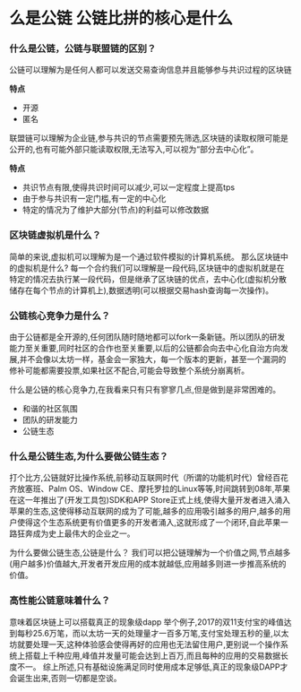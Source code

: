 # 么是公链 公链比拼的核心是什么

### 什么是公链，公链与联盟链的区别？
公链可以理解为是任何人都可以发送交易查询信息并且能够参与共识过程的区块链

**特点**

* 开源
* 匿名

联盟链可以理解为企业链,参与共识的节点需要预先筛选,区块链的读取权限可能是公开的,也有可能外部只能读取权限,无法写入,可以视为“部分去中心化”。

**特点**
* 共识节点有限,使得共识时间可以减少,可以一定程度上提高tps
* 由于参与共识有一定门槛,有一定的中心化
* 特定的情况为了维护大部分(节点)的利益可以修改数据

### 区块链虚拟机是什么？
简单的来说,虚拟机可以理解为是一个通过软件模拟的计算机系统。
那么区块链中的虚拟机是什么?
每一个合约我们可以理解是一段代码,区块链中的虚拟机就是在特定的情况去执行某一段代码，但是继承了区块链的优点，去中心化(虚拟机分散储存在每个节点的计算机上),数据透明(可以根据交易hash查询每一次操作)。

### 公链核心竞争力是什么？
由于公链都是全开源的,任何团队随时随地都可以fork一条新链。所以团队的研发能力至关重要,同时社区的合作也至关重要,以后的公链都会向去中心化自治方向发展,并不会像以太坊一样，基金会一家独大，每一个版本的更新，甚至一个漏洞的修补可能都需要投票,如果社区不配合,可能会导致整个系统分崩离析。

什么是公链的核心竞争力,在我看来只有只有寥寥几点,但是做到是非常困难的。

* 和谐的社区氛围
* 团队的研发能力
* 公链生态

###  什么是公链生态,为什么要做公链生态？
打个比方,公链就好比操作系统,前移动互联网时代（所谓的功能机时代）曾经百花齐放塞班、Palm OS、Window CE、摩托罗拉的Linux等等,时间跳转到08年,苹果在这一年推出了(开发工具包)SDK和APP Store正式上线,使得大量开发者进入涌入苹果的生态,这使得移动互联网的成为了可能,越多的应用吸引越多的用户,越多的用户使得这个生态系统更有价值更多的开发者涌入,这就形成了一个闭环,自此苹果一路狂奔成为史上最伟大的企业之一。

为什么要做公链生态,公链是什么？
我们可以把公链理解为一个价值之网,节点越多(用户越多)价值越大,开发者开发应用的成本就越低,应用越多则进一步推高系统的价值。


### 高性能公链意味着什么？

意味着区块链上可以搭载真正的现象级dapp
举个例子,2017的双11支付宝的峰值达到每秒25.6万笔，而以太坊一天的处理量才一百多万笔,支付宝处理五秒的量,以太坊就要处理一天,这种体验感会使得再好的应用也无法留住用户,更别说一个操作系统上搭载上千种应用,峰值并发量可能会达到上百万,而且每种的应用的交易数据长度不一。
综上所述,只有基础设施满足同时使用成本足够低,真正的现象级DAPP才会诞生出来,否则一切都是空谈。
